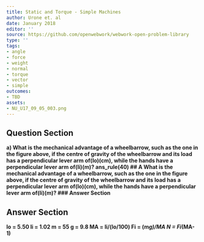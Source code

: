 ```yaml
---
title: Static and Torque - Simple Machines
author: Urone et. al
date: January 2018
editor: ''
source: https://github.com/openwebwork/webwork-open-problem-library
type: ''
tags:
- angle
- force
- weight
- normal
- torque
- vector
- simple
outcomes:
- TBD
assets:
- NU_U17_09_05_003.png
---
```


## Question Section 

<b>
a) What is the mechanical advantage of a wheelbarrow, such as the one in the figure above, if the centre of gravity of the wheelbarrow and its load has a perpendicular lever arm of(lo)(cm), while the hands have a perpendicular lever arm of(li)(m)?
ans_rule(40)
## A
What is the mechanical advantage of a wheelbarrow, such as the one in the figure above, if the centre of gravity of the wheelbarrow and its load has a perpendicular lever arm of(lo)(cm), while the hands have a perpendicular lever arm of(li)(m)?
### Answer Section


## Answer Section

lo = 5.50
li = 1.02
m = 55
g = 9.8
MA = li/(lo/100)
Fi = (m*g)/MA
N = Fi*(MA-1)